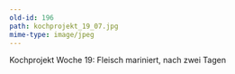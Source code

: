 ```yaml
---
old-id: 196
path: kochprojekt_19_07.jpg
mime-type: image/jpeg
---
```

Kochprojekt Woche 19:
Fleisch mariniert, nach zwei Tagen

